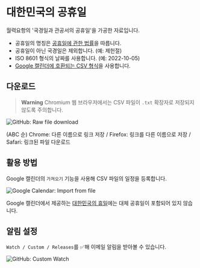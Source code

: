 # 대한민국의 공휴일

월력요항의 '국경일과 관공서의 공휴일'을 가공한 자료입니다.

- 공휴일의 명칭은 [공휴일에 관한 법률](https://www.law.go.kr/LSW//lsInfoP.do?lsiSeq=233829)을 따릅니다.
- 공휴일이 아닌 국경일은 제외합니다. (예: 제헌절)
- ISO 8601 형식의 날짜를 사용합니다. (예: 2022-10-05)
- [Google 캘린더에 호환되는 CSV 형식](https://support.google.com/calendar/answer/37118?hl=ko)을 사용합니다.

## 다운로드

> **Warning**
> Chromium 웹 브라우저에서는 CSV 파일이 `.txt` 확장자로 저장되지 않도록 주의합니다.

![GitHub: Raw file download](https://user-images.githubusercontent.com/47051820/194198757-b9160ea1-32f5-4ca3-956f-3c7700ad477a.png)

(ABC 순) Chrome: 다른 이름으로 링크 저장 / Firefox: 링크를 다른 이름으로 저장 / Safari: 링크된 파일 다운로드

## 활용 방법

Google 캘린더의 `가져오기` 기능을 사용해 CSV 파일의 일정을 등록합니다.

![Google Calendar: Import from file](https://user-images.githubusercontent.com/47051820/193986668-6367b034-3523-48c0-b253-0453638068bd.png)

Google 캘린더에서 제공하는 [대한민국의 휴일](https://calendar.google.com/calendar/embed?src=ko.south_korea%23holiday%40group.v.calendar.google.com&ctz=Asia%2FSeoul)에는 대체 공휴일이 포함되어 있지 않습니다.

## 알림 설정

`Watch / Custom / Releases`를 ✅해 이메일 알림을 받아볼 수 있습니다.

![GitHub: Custom Watch](https://user-images.githubusercontent.com/47051820/193986661-2ca906de-0bcb-4756-a688-a93877931d79.png)
